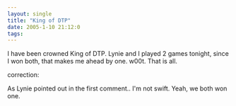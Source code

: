 ```yaml
---
layout: single
title: "King of DTP"
date: 2005-1-10 21:12:0
tags: 
---
```


I have been crowned King of DTP. Lynie and I played 2 games tonight, since I won both, that makes me ahead by one. w00t. That is all.

correction:

As Lynie pointed out in the first comment.. I'm not swift. Yeah, we both won one.
